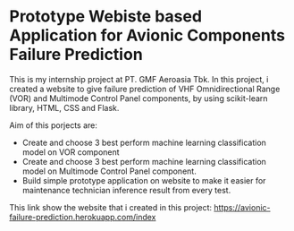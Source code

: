 # Prototype Webiste based Application for Avionic Components Failure Prediction

This is my internship project at PT. GMF Aeroasia Tbk. In this project, i created a website to give failure prediction of VHF Omnidirectional Range (VOR) and Multimode Control Panel components, by using scikit-learn library, HTML, CSS and Flask. 

Aim of this porjects are: 
* Create and choose 3 best perform machine learning classification model on VOR component
* Create and choose 3 best perform machine learning classification model on Multimode Control Panel component. 
* Build simple prototype application on website to make it easier for maintenance technician inference result from every test.

This link show the website that i created in this project: 
https://avionic-failure-prediction.herokuapp.com/index
